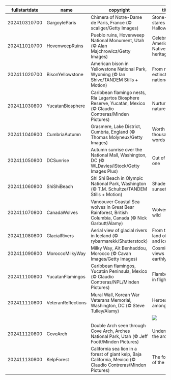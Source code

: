 |fullstartdate|name|copyright|title|image|
|--|--|--|--|--|
202410310700|GargoyleParis|Chimera of Notre-Dame de Paris, France (© scaliger/Getty Images)|Stone-cold stares on Halloween|![](/en-US/2024/11/202410310700GargoyleParis.jpg)|
202411010700|HovenweepRuins|Pueblo ruins, Hovenweep National Monument, Utah (© Alan Majchrowicz/Getty Images)|Celebrating America's Native heritage|![](/en-US/2024/11/202411010700HovenweepRuins.jpg)|
202411020700|BisonYellowstone|American bison in Yellowstone National Park, Wyoming (© Ian Shive/TANDEM Stills + Motion)|From near extinction to national icon|![](/en-US/2024/11/202411020700BisonYellowstone.jpg)|
202411030800|YucatanBiosphere|Caribbean flamingo nests, Ría Lagartos Biosphere Reserve, Yucatán, Mexico (© Claudio Contreras/Minden Pictures)|Nurturing nature|![](/en-US/2024/11/202411030800YucatanBiosphere.jpg)|
202411040800|CumbriaAutumn|Grasmere, Lake District, Cumbria, England (© Thomas Molyneux/Getty Images)|Worth a thousand words|![](/en-US/2024/11/202411040800CumbriaAutumn.jpg)|
202411050800|DCSunrise|Autumn sunrise over the National Mall, Washington, DC (© WLDavies/iStock/Getty Images Plus)|Out of many, one|![](/en-US/2024/11/202411050800DCSunrise.jpg)|
202411060800|ShiShiBeach|Shi Shi Beach in Olympic National Park, Washington (© T.M. Schultze/TANDEM Stills + Motion)|Shades of sunset|![](/en-US/2024/11/202411060800ShiShiBeach.jpg)|
202411070800|CanadaWolves|Vancouver Coastal Sea wolves in Great Bear Rainforest, British Columbia, Canada (© Nick Garbutt/Alamy)|Wolves in the wild|![](/en-US/2024/11/202411070800CanadaWolves.jpg)|
202411080800|GlacialRivers|Aerial view of glacial rivers in Iceland (© rybarmarekk/Shutterstock)|From the land of fire and ice|![](/en-US/2024/11/202411080800GlacialRivers.jpg)|
202411090800|MoroccoMilkyWay|Milky Way, Aït Benhaddou, Morocco (© Cavan Images/Getty Images)|Cosmic views over earthly hues|![](/en-US/2024/11/202411090800MoroccoMilkyWay.jpg)|
202411100800|YucatanFlamingos|Caribbean flamingos, Yucatán Peninsula, Mexico (© Claudio Contreras/NPL/Minden Pictures)|Flamboyance in flight|![](/en-US/2024/11/202411100800YucatanFlamingos.jpg)|
202411110800|VeteranReflections|Mural Wall, Korean War Veterans Memorial, Washington, DC (© Steve Tulley/Alamy)|Heroes among us|![](/en-US/2024/11/202411110800VeteranReflections.jpg)|
||||![](/en-US/2024/11/.jpg)|
202411120800|CoveArch|Double Arch seen through Cove Arch, Arches National Park, Utah (© Jeff Foott/Minden Pictures)|Underneath the arches|![](/en-US/2024/11/202411120800CoveArch.jpg)|
202411130800|KelpForest|California sea lion in a forest of giant kelp, Baja California, Mexico (© Claudio Contreras/Minden Pictures)|The forests of the sea|![](/en-US/2024/11/202411130800KelpForest.jpg)|
